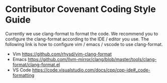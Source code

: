 # Contributor Covenant Coding Style Guide

Currently we use clang-format to format the code. We recommend you to configure the clang-format according to the IDE / editor you use. The following link is how to configure vim / emacs / vscode to use clang-format.

- Vim
  https://github.com/rhysd/vim-clang-format
- Emacs
  https://github.com/llvm-mirror/clang/blob/master/tools/clang-format/clang-format.el
- VS Code
  https://code.visualstudio.com/docs/cpp/cpp-ide#_code-formatting

